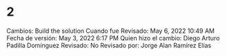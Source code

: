 # 2

Cambios: Build the solution
Cuando fue Revisado: May 6, 2022 10:49 AM
Fecha de  versión: May 3, 2022 6:17 PM
Quien hizo el cambio: Diego Arturo Padilla Domínguez
Revisado: No
Revisado por: Jorge Alan Ramírez Elías